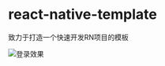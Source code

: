 # react-native-template

致力于打造一个快速开发RN项目的模板

![登录效果](https://github.com/SurpassRabbit/react-native-template/blob/master/screenshots/Login.gif)


